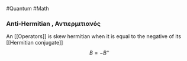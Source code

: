 #Quantum #Math 
### Anti-Hermitian , Αντιερμιτιανός
An [[Operators]] is skew hermitian when it is equal to the negative of its [[Hermitian conjugate]]
$$B=-B^+$$